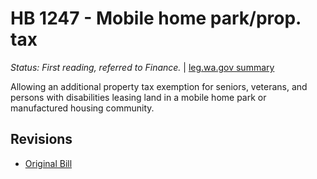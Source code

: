 # HB 1247 - Mobile home park/prop. tax
*Status: First reading, referred to Finance.* | [leg.wa.gov summary](https://app.leg.wa.gov/billsummary?BillNumber=1247&Year=2021)

Allowing an additional property tax exemption for seniors, veterans, and persons with disabilities leasing land in a mobile home park or manufactured housing community.

## Revisions
* [Original Bill](1/)